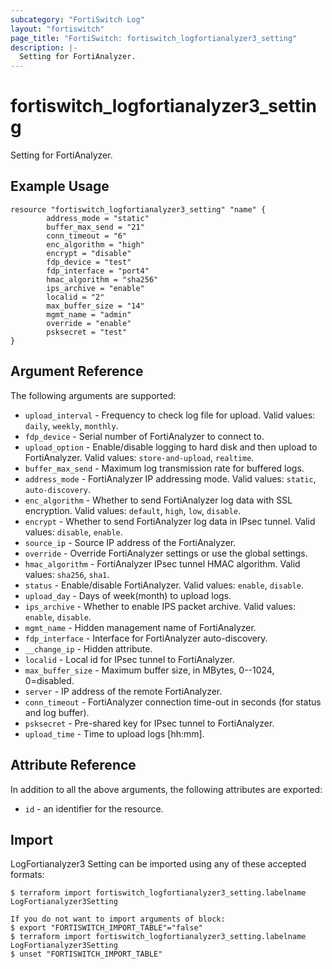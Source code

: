 ```yaml
---
subcategory: "FortiSwitch Log"
layout: "fortiswitch"
page_title: "FortiSwitch: fortiswitch_logfortianalyzer3_setting"
description: |-
  Setting for FortiAnalyzer.
---
```


# fortiswitch_logfortianalyzer3_setting
Setting for FortiAnalyzer.

## Example Usage

```hcl
resource "fortiswitch_logfortianalyzer3_setting" "name" {
        address_mode = "static"
        buffer_max_send = "21"
        conn_timeout = "6"
        enc_algorithm = "high"
        encrypt = "disable"
        fdp_device = "test"
        fdp_interface = "port4"
        hmac_algorithm = "sha256"
        ips_archive = "enable"
        localid = "2"
        max_buffer_size = "14"
        mgmt_name = "admin"
        override = "enable"
        psksecret = "test"
}
```

## Argument Reference

The following arguments are supported:

* `upload_interval` - Frequency to check log file for upload. Valid values: `daily`, `weekly`, `monthly`.
* `fdp_device` - Serial number of FortiAnalyzer to connect to.
* `upload_option` - Enable/disable logging to hard disk and then upload to FortiAnalyzer. Valid values: `store-and-upload`, `realtime`.
* `buffer_max_send` - Maximum log transmission rate for buffered logs.
* `address_mode` - FortiAnalyzer IP addressing mode. Valid values: `static`, `auto-discovery`.
* `enc_algorithm` - Whether to send FortiAnalyzer log data with SSL encryption. Valid values: `default`, `high`, `low`, `disable`.
* `encrypt` - Whether to send FortiAnalyzer log data in IPsec tunnel. Valid values: `disable`, `enable`.
* `source_ip` - Source IP address of the FortiAnalyzer.
* `override` - Override FortiAnalyzer settings or use the global settings.
* `hmac_algorithm` - FortiAnalyzer IPsec tunnel HMAC algorithm. Valid values: `sha256`, `sha1`.
* `status` - Enable/disable FortiAnalyzer. Valid values: `enable`, `disable`.
* `upload_day` - Days of week(month) to upload logs.
* `ips_archive` - Whether to enable IPS packet archive. Valid values: `enable`, `disable`.
* `mgmt_name` - Hidden management name of FortiAnalyzer.
* `fdp_interface` - Interface for FortiAnalyzer auto-discovery.
* `__change_ip` - Hidden attribute.
* `localid` - Local id for IPsec tunnel to FortiAnalyzer.
* `max_buffer_size` - Maximum buffer size, in MBytes, 0--1024, 0=disabled.
* `server` - IP address of the remote FortiAnalyzer.
* `conn_timeout` - FortiAnalyzer connection time-out in seconds (for status and log buffer).
* `psksecret` - Pre-shared key for IPsec tunnel to FortiAnalyzer.
* `upload_time` - Time to upload logs [hh:mm].


## Attribute Reference

In addition to all the above arguments, the following attributes are exported:
* `id` - an identifier for the resource.

## Import

LogFortianalyzer3 Setting can be imported using any of these accepted formats:
```
$ terraform import fortiswitch_logfortianalyzer3_setting.labelname LogFortianalyzer3Setting

If you do not want to import arguments of block:
$ export "FORTISWITCH_IMPORT_TABLE"="false"
$ terraform import fortiswitch_logfortianalyzer3_setting.labelname LogFortianalyzer3Setting
$ unset "FORTISWITCH_IMPORT_TABLE"
```
